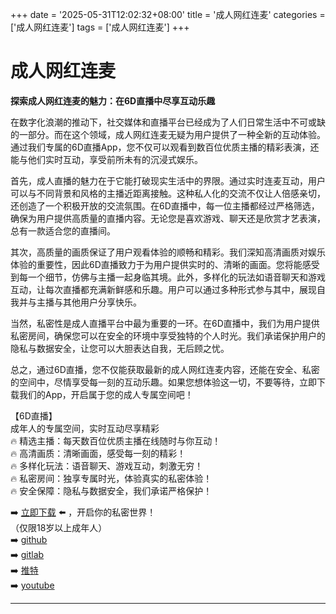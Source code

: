 +++
date = '2025-05-31T12:02:32+08:00'
title = '成人网红连麦'
categories = ['成人网红连麦']
tags = ['成人网红连麦']
+++

# 成人网红连麦

**探索成人网红连麦的魅力：在6D直播中尽享互动乐趣**

在数字化浪潮的推动下，社交媒体和直播平台已经成为了人们日常生活中不可或缺的一部分。而在这个领域，成人网红连麦无疑为用户提供了一种全新的互动体验。通过我们专属的6D直播App，您不仅可以观看到数百位优质主播的精彩表演，还能与他们实时互动，享受前所未有的沉浸式娱乐。

首先，成人直播的魅力在于它能打破现实生活中的界限。通过实时连麦互动，用户可以与不同背景和风格的主播近距离接触。这种私人化的交流不仅让人倍感亲切，还创造了一个积极开放的交流氛围。在6D直播中，每一位主播都经过严格筛选，确保为用户提供高质量的直播内容。无论您是喜欢游戏、聊天还是欣赏才艺表演，总有一款适合您的直播间。

其次，高质量的画质保证了用户观看体验的顺畅和精彩。我们深知高清画质对娱乐体验的重要性，因此6D直播致力于为用户提供实时的、清晰的画面。您将能感受到每一个细节，仿佛与主播一起身临其境。此外，多样化的玩法如语音聊天和游戏互动，让每次直播都充满新鲜感和乐趣。用户可以通过多种形式参与其中，展现自我并与主播与其他用户分享快乐。

当然，私密性是成人直播平台中最为重要的一环。在6D直播中，我们为用户提供私密房间，确保您可以在安全的环境中享受独特的个人时光。我们承诺保护用户的隐私与数据安全，让您可以大胆表达自我，无后顾之忧。

总之，通过6D直播，您不仅能获取最新的成人网红连麦内容，还能在安全、私密的空间中，尽情享受每一刻的互动乐趣。如果您想体验这一切，不要等待，立即下载我们的App，开启属于您的成人专属空间吧！

【6D直播】  
成年人的专属空间，实时互动尽享精彩  
🔥 精选主播：每天数百位优质主播在线随时与你互动！  
🔥 高清画质：清晰画面，感受每一刻的精彩！  
🔥 多样化玩法：语音聊天、游戏互动，刺激无穷！  
🔥 私密房间：独享专属时光，体验真实的私密体验！  
🔥 安全保障：隐私与数据安全，我们承诺严格保护！  

➡️ [立即下载](https://down123.s3.ap-east-1.amazonaws.com/down/down.html?channelCode=blog) ⬅️ ，开启你的私密世界！  
（仅限18岁以上成年人）  
➡️ [github](https://aldult-live.github.io/)  
➡️ [gitlab](https://seo-09598d.gitlab.io/)  
➡️ [推特](https://x.com/wegame33)  
➡️ [youtube](https://www.youtube.com/@6Dlive)  

---
